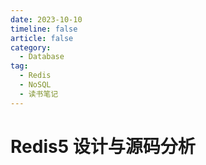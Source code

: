 ```yaml
---
date: 2023-10-10
timeline: false
article: false
category:
  - Database
tag:
  - Redis
  - NoSQL
  - 读书笔记
---
```


# Redis5 设计与源码分析